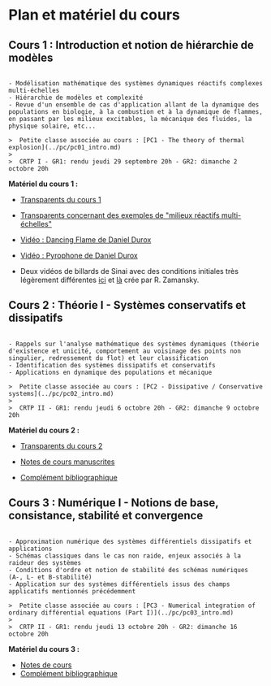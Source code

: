 # Plan et matériel du cours

## Cours 1 : Introduction et notion de hiérarchie de modèles

```{admonition} Lundi 19 Septembre 2022

- Modélisation mathématique des systèmes dynamiques réactifs complexes multi-échelles
- Hiérarchie de modèles et complexité
- Revue d'un ensemble de cas d'application allant de la dynamique des populations en biologie, à la combustion et à la dynamique de flammes, en passant par les milieux excitables, la mécanique des fluides, la physique solaire, etc... 

>  Petite classe associée au cours : [PC1 - The theory of thermal explosion](../pc/pc01_intro.md) 
>
>  CRTP I - GR1: rendu jeudi 29 septembre 20h - GR2: dimanche 2 octobre 20h 
```

**Matériel du cours 1 :**

- [Transparents du cours 1](https://moodle.polytechnique.fr/pluginfile.php/438649/mod_folder/content/0/MAP551_Intro_Massot_2022_2023.pdf?forcedownload=1)
- [Transparents concernant des exemples de "milieux réactifs multi-échelles"](https://moodle.polytechnique.fr/pluginfile.php/438649/mod_folder/content/0/Exemples_CoursMAP551_2022_2023_Slides.pdf?forcedownload=1)

- [Vidéo : Dancing Flame de Daniel Durox](https://youtu.be/oTzOHjhBZFY)

- [Vidéo : Pyrophone de Daniel Durox](https://www.youtube.com/watch?v=rI37T3vA7fM)

- Deux vidéos de billards de Sinai avec des conditions initiales très légèrement différentes [ici](https://moodle.polytechnique.fr/pluginfile.php/318423/mod_folder/content/0/sinai.mp4?forcedownload=1) et [là](https://moodle.polytechnique.fr/pluginfile.php/318423/mod_folder/content/0/sinai1.mp4?forcedownload=1) crée par R. Zamansky.

## Cours 2 : Théorie I - Systèmes conservatifs et dissipatifs

```{admonition} Lundi 26 Septembre 2022

- Rappels sur l'analyse mathématique des systèmes dynamiques (théorie d'existence et unicité, comportement au voisinage des points non singulier, redressement du flot) et leur classification
- Identification des systèmes dissipatifs et conservatifs
- Applications en dynamique des populations et mécanique

>  Petite classe associée au cours : [PC2 - Dissipative / Conservative systems](../pc/pc02_intro.md)
>
>  CRTP II - GR1: rendu jeudi 6 octobre 20h - GR2: dimanche 9 octobre 20h

```

**Matériel du cours 2 :**

- [Transparents du cours 2](https://moodle.polytechnique.fr/pluginfile.php/438652/mod_folder/content/0/presMAP551_Cours2_Sept2022.pdf?forcedownload=1)

- [Notes de cours manuscrites](https://moodle.polytechnique.fr/pluginfile.php/438652/mod_folder/content/0/MAP551_Massot_Series_2022_2023_Notes_de_Cours2.pdf?forcedownload=1)

- [Complément bibliographique](https://moodle.polytechnique.fr/pluginfile.php/438652/mod_folder/content/0/MAP551_histoire_theorie_Cours2_Massot_2022_2023.zip?forcedownload=1)

## Cours 3 : Numérique I - Notions de base, consistance, stabilité et convergence

```{admonition} Lundi 3 Octobre

- Approximation numérique des systèmes différentiels dissipatifs et applications
- Schémas classiques dans le cas non raide, enjeux associés à la raideur des systèmes
- Conditions d'ordre et notion de stabilité des schémas numériques (A-, L- et B-stabilité)
- Application sur des systèmes différentiels issus des champs applicatifs mentionnés précédemment

>  Petite classe associée au cours : [PC3 - Numerical integration of ordinary différential equations (Part I)](../pc/pc03_intro.md)
>
>  CRTP II - GR1: rendu jeudi 13 octobre 20h - GR2: dimanche 16 octobre 20h

```

**Matériel du cours 3 :**

- [Notes de cours ](https://moodle.polytechnique.fr/pluginfile.php/438655/mod_folder/content/0/Notes_Cours3_MAP551.pdf?forcedownload=1)
- [Complément bibliographique](https://moodle.polytechnique.fr/pluginfile.php/438655/mod_folder/content/0/MAP551_histoire_Cours3_Series_Massot_2022_2023.zip?forcedownload=1)

